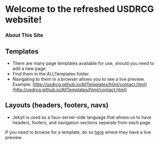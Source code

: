 # Welcome to the refreshed USDRCG website!

### About This Site

## Templates

* There are many page templates available for use, should you need to add a new page. 
* Find them in the ALLTemplates folder. 
* Navigating to them in a browser allows you to see a live preview. Example: [http://usdrcg.github.io/AllTemplates/html/contact.html](http://usdrcg.github.io/AllTemplates/html/contact.html)

## Layouts (headers, footers, navs)
* Jekyll is used as a faux-server-side language that allows us to have headers, footers, and navigation sections seperate from each page.


 


If you need to browse for a template, do so [here](https://wrapbootstrap.com/theme/bizwrap-elegant-bootstrap-4-template-WB07PT66X) where they have a live preview.
